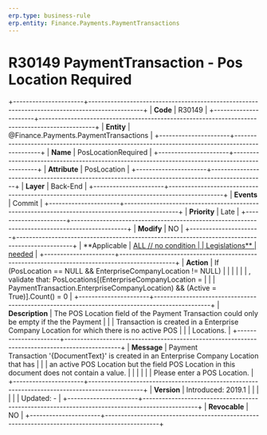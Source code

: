 ```yaml
---
erp.type: business-rule
erp.entity: Finance.Payments.PaymentTransactions
---
```


# R30149 PaymentTransaction - Pos Location Required
+----------------------+-----------------------------------------------------------------------------------------------+
| **Code**             | R30149                                                                                        |
+----------------------+-----------------------------------------------------------------------------------------------+
| **Entity**           | @Finance.Payments.PaymentTransactions                                                                            |
+----------------------+-----------------------------------------------------------------------------------------------+
| **Name**             | PosLocationRequired                                                                           |
+----------------------+-----------------------------------------------------------------------------------------------+
| **Attribute**        | PosLocation                                                                                   |
+----------------------+-----------------------------------------------------------------------------------------------+
| **Layer**            | Back-End                                                                                      |
+----------------------+-----------------------------------------------------------------------------------------------+
| **Events**           | Commit                                                                                        |
+----------------------+-----------------------------------------------------------------------------------------------+
| **Priority**         | Late                                                                                          |
+----------------------+-----------------------------------------------------------------------------------------------+
| **Modify**           | NO                                                                                            |
+----------------------+-----------------------------------------------------------------------------------------------+
| **Applicable         | [ALL // no condition                                                                          |
| Legislations**       | needed](https://confluence.erp.net/display/techdoc/Country+Specific+Functionality)            |
+----------------------+-----------------------------------------------------------------------------------------------+
| **Action**           | If (PosLocation == NULL && EnterpriseCompanyLocation != NULL)                                 |
|                      |                                                                                               |
|                      | , validate that: PosLocations\[(EnterpriseCompanyLocation =                                   |
|                      | PaymentTransaction.EnterpriseCompanyLocation) && (Active = True)\].Count() = 0                |
+----------------------+-----------------------------------------------------------------------------------------------+
| **Description**      | The POS Location field of the Payment Transaction could only be empty if the the Payment      |
|                      | Transaction is created in a Enterprise Company Location for which there is no active POS      |
|                      | Locations.                                                                                    |
+----------------------+-----------------------------------------------------------------------------------------------+
| **Message**          | Payment Transaction \'{DocumentText}\' is created in an Enterprise Company Location that has  |
|                      | an active POS Location but the field POS Location in this document does not contain a value.  |
|                      |                                                                                               |
|                      | Please enter a POS Location.                                                                  |
+----------------------+-----------------------------------------------------------------------------------------------+
| **Version**          | Introduced: 2019.1                                                                            |
|                      |                                                                                               |
|                      | Updated: -                                                                                    |
+----------------------+-----------------------------------------------------------------------------------------------+
| **Revocable**        | NO                                                                                            |
+----------------------+-----------------------------------------------------------------------------------------------+

  

  

  
